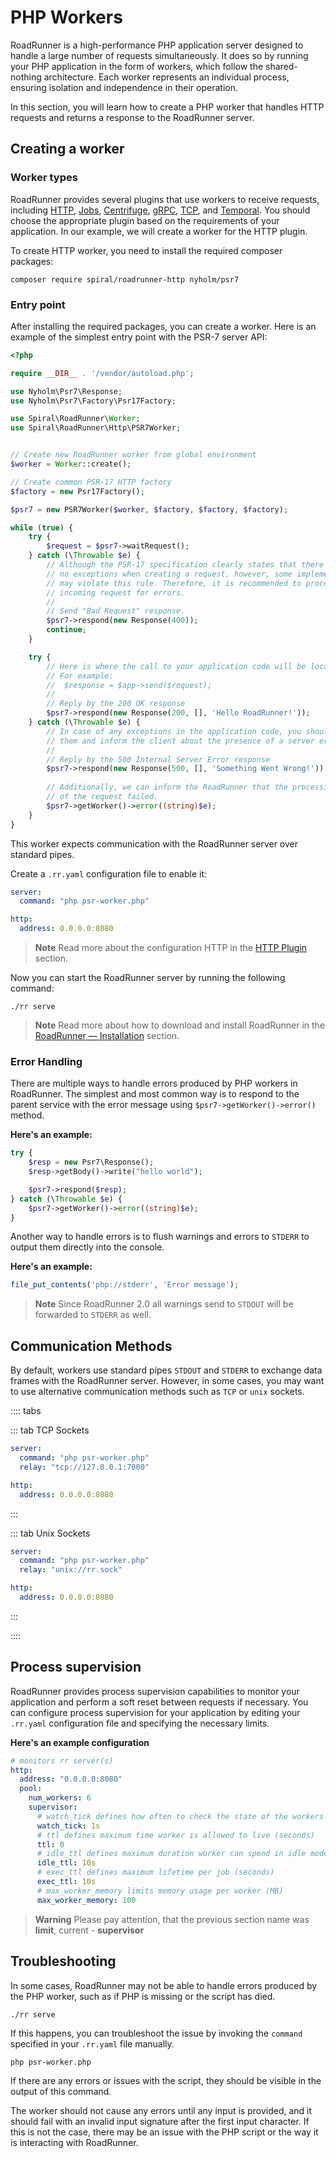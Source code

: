 # PHP Workers

RoadRunner is a high-performance PHP application server designed to handle a large number of requests simultaneously. It
does so by running your PHP application in the form of workers, which follow the shared-nothing architecture. Each
worker represents an individual process, ensuring isolation and independence in their operation.

In this section, you will learn how to create a PHP worker that handles HTTP requests and returns a response to the
RoadRunner server.

## Creating a worker

### Worker types

RoadRunner provides several plugins that use workers to receive requests,
including [HTTP](https://github.com/roadrunner-php/http), [Jobs](https://github.com/roadrunner-php/jobs),
[Centrifuge](https://github.com/roadrunner-php/centrifugo), [gRPC](https://github.com/roadrunner-php/grpc),
[TCP](https://github.com/roadrunner-php/tcp), and [Temporal](https://legacy-documentation-sdks.temporal.io/php/workers).
You should choose the appropriate plugin based on the requirements of your application. In our example, we will create 
a worker for the HTTP plugin.

To create HTTP worker, you need to install the required composer packages:

```terminal
composer require spiral/roadrunner-http nyholm/psr7
```

### Entry point

After installing the required packages, you can create a worker. Here is an example of the simplest entry point with the
PSR-7 server API:

```php psr-worker.php
<?php

require __DIR__ . '/vendor/autoload.php';

use Nyholm\Psr7\Response;
use Nyholm\Psr7\Factory\Psr17Factory;

use Spiral\RoadRunner\Worker;
use Spiral\RoadRunner\Http\PSR7Worker;


// Create new RoadRunner worker from global environment
$worker = Worker::create();

// Create common PSR-17 HTTP factory
$factory = new Psr17Factory();

$psr7 = new PSR7Worker($worker, $factory, $factory, $factory);

while (true) {
    try {
        $request = $psr7->waitRequest();
    } catch (\Throwable $e) {
        // Although the PSR-17 specification clearly states that there can be
        // no exceptions when creating a request, however, some implementations
        // may violate this rule. Therefore, it is recommended to process the 
        // incoming request for errors.
        //
        // Send "Bad Request" response.
        $psr7->respond(new Response(400));
        continue;
    }

    try {
        // Here is where the call to your application code will be located. 
        // For example:
        //  $response = $app->send($request);
        //
        // Reply by the 200 OK response
        $psr7->respond(new Response(200, [], 'Hello RoadRunner!'));
    } catch (\Throwable $e) {
        // In case of any exceptions in the application code, you should handle
        // them and inform the client about the presence of a server error.
        //
        // Reply by the 500 Internal Server Error response
        $psr7->respond(new Response(500, [], 'Something Went Wrong!'));
        
        // Additionally, we can inform the RoadRunner that the processing 
        // of the request failed.
        $psr7->getWorker()->error((string)$e);
    }
}
```

This worker expects communication with the RoadRunner server over standard pipes.

Create a `.rr.yaml` configuration file to enable it:

```yaml .rr.yaml
server:
  command: "php psr-worker.php"

http:
  address: 0.0.0.0:8080
```

> **Note**
> Read more about the configuration HTTP in the [HTTP Plugin](../http/http.md) section.

Now you can start the RoadRunner server by running the following command:

```terminal
./rr serve
```

> **Note**
> Read more about how to download and install RoadRunner in the [RoadRunner — Installation](../intro/install.md)
> section.

### Error Handling

There are multiple ways to handle errors produced by PHP workers in RoadRunner. The simplest and most common way is to
respond to the parent service with the error message using `$psr7->getWorker()->error()` method.

**Here's an example:**

```php psr-worker.php
try {
    $resp = new Psr7\Response();
    $resp->getBody()->write("hello world");

    $psr7->respond($resp);
} catch (\Throwable $e) {
    $psr7->getWorker()->error((string)$e);
}
```

Another way to handle errors is to flush warnings and errors to `STDERR` to output them directly into the console.

**Here's an example:**

```php
file_put_contents('php://stderr', 'Error message');
```

> **Note**
> Since RoadRunner 2.0 all warnings send to `STDOUT` will be forwarded to `STDERR` as well.

## Communication Methods

By default, workers use standard pipes `STDOUT` and `STDERR` to exchange data frames with the RoadRunner server.
However, in some cases, you may want to use alternative communication methods such as `TCP` or `unix` sockets.

:::: tabs

::: tab TCP Sockets

```yaml .rr.yaml
server:
  command: "php psr-worker.php"
  relay: "tcp://127.0.0.1:7000"

http:
  address: 0.0.0.0:8080
```

:::

::: tab Unix Sockets

```yaml .rr.yaml
server:
  command: "php psr-worker.php"
  relay: "unix://rr.sock"

http:
  address: 0.0.0.0:8080
```

:::

::::

## Process supervision

RoadRunner provides process supervision capabilities to monitor your application and perform a soft reset between
requests if necessary. You can configure process supervision for your application by editing your `.rr.yaml`
configuration file and specifying the necessary limits.

**Here's an example configuration**

```yaml .rr.yaml
# monitors rr server(s)
http:
  address: "0.0.0.0:8080"
  pool:
    num_workers: 6
    supervisor:
      # watch_tick defines how often to check the state of the workers (seconds)
      watch_tick: 1s
      # ttl defines maximum time worker is allowed to live (seconds)
      ttl: 0
      # idle_ttl defines maximum duration worker can spend in idle mode after first use. Disabled when 0 (seconds)
      idle_ttl: 10s
      # exec_ttl defines maximum lifetime per job (seconds)
      exec_ttl: 10s
      # max_worker_memory limits memory usage per worker (MB)
      max_worker_memory: 100
```

> **Warning**
> Please pay attention, that the previous section name was **limit**, current - **supervisor**

## Troubleshooting

In some cases, RoadRunner may not be able to handle errors produced by the PHP worker, such as if PHP is missing or the
script has died.

```terminal
./rr serve
```

If this happens, you can troubleshoot the issue by invoking the `command` specified in your `.rr.yaml` file manually.

```terminal
php psr-worker.php
```

If there are any errors or issues with the script, they should be visible in the output of this command.

The worker should not cause any errors until any input is provided, and it should fail with an invalid input signature
after the first input character. If this is not the case, there may be an issue with the PHP script or the way it is
interacting with RoadRunner.
